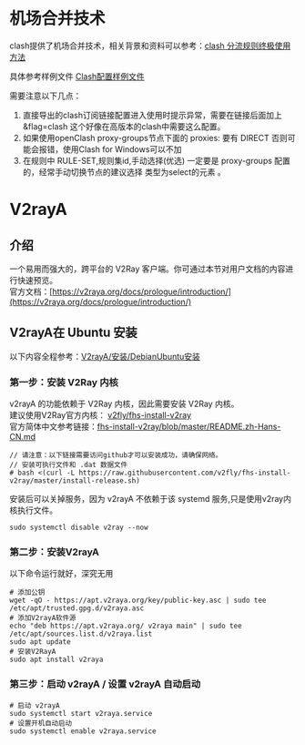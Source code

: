 # 机场合并技术
clash提供了机场合并技术，相关背景和资料可以参考：[clash 分流规则终极使用方法](https://www.jamesdailylife.com/rule-proxy-provider)

具体参考样例文件 [Clash配置样例文件](clash/1691627412823.yml)

需要注意以下几点：
1. 直接导出的clash订阅链接配置进入使用时提示异常，需要在链接后面加上  &flag=clash 这个好像在高版本的clash中需要这么配置。
2. 如果使用openClash proxy-groups节点下面的 proxies: 要有 DIRECT 否则可能会报错，使用Clash for Windows可以不加
3. 在规则中 RULE-SET,规则集id,手动选择(优选) 一定要是 proxy-groups 配置的，经常手动切换节点的建议选择 类型为select的元素 。

# V2rayA 
## 介绍
一个易用而强大的，跨平台的 V2Ray 客户端。你可通过本节对用户文档的内容进行快速预览。  
官方文档：[https://v2raya.org/docs/prologue/introduction/](https://v2raya.org/docs/prologue/introduction/)
## V2rayA在 Ubuntu 安装
以下内容全程参考：[V2rayA/安装/DebianUbuntu安装](https://v2raya.org/docs/prologue/installation/debian/)
### 第一步：安装 V2Ray 内核
v2rayA 的功能依赖于 V2Ray 内核，因此需要安装 V2Ray 内核。    
建议使用V2Ray官方内核： [v2fly/fhs-install-v2ray](https://github.com/v2fly/fhs-install-v2ray)  
官方简体中文参考链接：[fhs-install-v2ray/blob/master/README.zh-Hans-CN.md](https://github.com/v2fly/fhs-install-v2ray/blob/master/README.zh-Hans-CN.md)
```shell
// 请注意：以下链接需要访问github才可以安装成功，请确保网络。
// 安装可执行文件和 .dat 数据文件
# bash <(curl -L https://raw.githubusercontent.com/v2fly/fhs-install-v2ray/master/install-release.sh)
```
安装后可以关掉服务，因为 v2rayA 不依赖于该 systemd 服务,只是使用v2ray内核执行文件。
```shell
sudo systemctl disable v2ray --now
```

### 第二步：安装V2rayA

以下命令运行就好，深究无用

```shell
# 添加公钥
wget -qO - https://apt.v2raya.org/key/public-key.asc | sudo tee /etc/apt/trusted.gpg.d/v2raya.asc
# 添加V2rayA软件源
echo "deb https://apt.v2raya.org/ v2raya main" | sudo tee /etc/apt/sources.list.d/v2raya.list
sudo apt update
# 安装V2RayA
sudo apt install v2raya
```

### 第三步：启动 v2rayA / 设置 v2rayA 自动启动

```shell
# 启动 v2rayA
sudo systemctl start v2raya.service
# 设置开机自动启动
sudo systemctl enable v2raya.service

```



